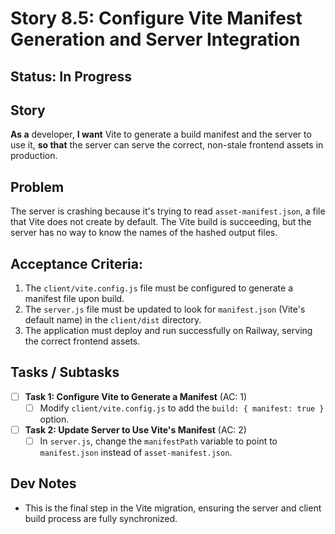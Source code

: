 # Story 8.5: Configure Vite Manifest Generation and Server Integration

## Status: In Progress

## Story
**As a** developer,
**I want** Vite to generate a build manifest and the server to use it,
**so that** the server can serve the correct, non-stale frontend assets in production.

## Problem
The server is crashing because it's trying to read `asset-manifest.json`, a file that Vite does not create by default. The Vite build is succeeding, but the server has no way to know the names of the hashed output files.

## Acceptance Criteria:
1. The `client/vite.config.js` file must be configured to generate a manifest file upon build.
2. The `server.js` file must be updated to look for `manifest.json` (Vite's default name) in the `client/dist` directory.
3. The application must deploy and run successfully on Railway, serving the correct frontend assets.

## Tasks / Subtasks

- [ ] **Task 1: Configure Vite to Generate a Manifest** (AC: 1)
    - [ ] Modify `client/vite.config.js` to add the `build: { manifest: true }` option.

- [ ] **Task 2: Update Server to Use Vite's Manifest** (AC: 2)
    - [ ] In `server.js`, change the `manifestPath` variable to point to `manifest.json` instead of `asset-manifest.json`.

## Dev Notes
*   This is the final step in the Vite migration, ensuring the server and client build process are fully synchronized.
